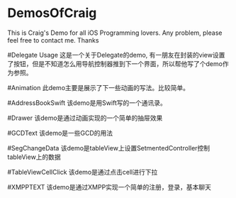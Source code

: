 # DemosOfCraig
This is Craig's Demo for all iOS Programming lovers. Any problem, please feel free to contact me. Thanks

#Delegate Usage
这是一个关于Delegate的demo, 有一朋友在封装的view设置了按钮，但是不知道怎么用导航控制器推到下一个界面，所以帮他写了个demo作为参照。

#Animation
此demo主要是展示了下一些动画的写法。比较简单。

#AddressBookSwift
该demo是用Swift写的一个通讯录。

#Drawer
该demo是通过动画实现的一个简单的抽屉效果

#GCDText
该demo是一些GCD的用法

#SegChangeData
该demo是tableView上设置SetmentedController控制tableView上的数据

#TableViewCellClick
该demo是通过点击cell进行下拉

#XMPPTEXT
该demo是通过XMPP实现一个简单的注册，登录，基本聊天
